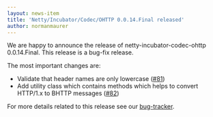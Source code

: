 ```yaml
---
layout: news-item
title: 'Netty/Incubator/Codec/OHTTP 0.0.14.Final released'
author: normanmaurer
---
```


We are happy to announce the release of netty-incubator-codec-ohttp 0.0.14.Final. This release is a bug-fix release.

The most important changes are:

* Validate that header names are only lowercase ([#81](https://github.com/netty/netty-incubator-codec-ohttp/pull/81))
* Add utility class which contains methods which helps to convert HTTP/1.x to BHTTP messages ([#82](https://github.com/netty/netty-incubator-codec-ohttp/pull/82))

For more details related to this release see our [bug-tracker](https://github.com/netty/netty-incubator-codec-ohttp/issues?q=is%3Aclosed+milestone%3A0.0.14.Final). 

